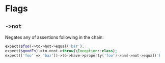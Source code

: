 # Flags

## `->not`
Negates any of assertions following in the chain:

```php
expect($foo)->to->not->equal('bar');
expect($goodFn)->to->not->throw(\Exception::class);
expect(['foo' => 'baz'])->to->have->property('foo')->and->not->equal('bar');
```
